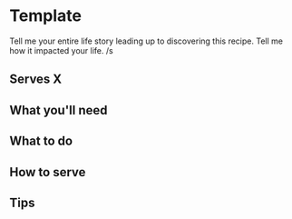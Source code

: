 # Template
Tell me your entire life story leading up to discovering this recipe. Tell me how it impacted your life. /s

## Serves X

## What you'll need

## What to do

## How to serve

## Tips
